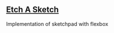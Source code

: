 ## [Etch A Sketch](https://lukblan.github.io/etch-a-sketch/)
Implementation of sketchpad with flexbox 
